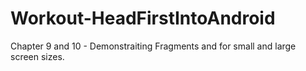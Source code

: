 # Workout-HeadFirstIntoAndroid

Chapter 9 and 10 - Demonstraiting Fragments and for small and large screen sizes.
